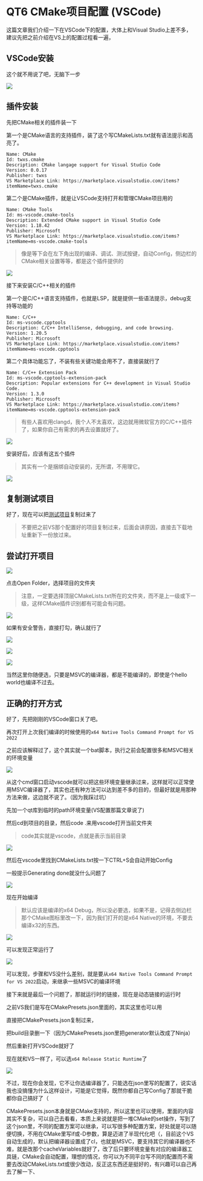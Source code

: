 # QT6 CMake项目配置 (VSCode)

这篇文章我们介绍一下在VSCode下的配置，大体上和Visual Studio上差不多，建议先把之前介绍在VS上的配置过程看一遍，



## VSCode安装

这个就不用说了吧，无脑下一步

![](img/1.png)

## 插件安装

先把CMake相关的插件装一下

第一个是CMake语言的支持插件，装了这个写CMakeLists.txt就有语法提示和高亮了。

```
Name: CMake
Id: twxs.cmake
Description: CMake langage support for Visual Studio Code
Version: 0.0.17
Publisher: twxs
VS Marketplace Link: https://marketplace.visualstudio.com/items?itemName=twxs.cmake
```

第二个是CMake插件，就是让VSCode支持打开和管理CMake项目用的

````
Name: CMake Tools
Id: ms-vscode.cmake-tools
Description: Extended CMake support in Visual Studio Code
Version: 1.18.42
Publisher: Microsoft
VS Marketplace Link: https://marketplace.visualstudio.com/items?itemName=ms-vscode.cmake-tools
````

> 像是等下会在左下角出现的编译、调试、测试按键，自动Config，侧边栏的CMake相关设置等等，都是这个插件提供的

![](img/2.png)

接下来安装C/C++相关的插件

第一个是C/C++语言支持插件，也就是LSP，就是提供一些语法提示，debug支持等功能的

```
Name: C/C++
Id: ms-vscode.cpptools
Description: C/C++ IntelliSense, debugging, and code browsing.
Version: 1.20.5
Publisher: Microsoft
VS Marketplace Link: https://marketplace.visualstudio.com/items?itemName=ms-vscode.cpptools
```

第二个具体功能忘了，不装有些关键功能会用不了，直接装就行了

```
Name: C/C++ Extension Pack
Id: ms-vscode.cpptools-extension-pack
Description: Popular extensions for C++ development in Visual Studio Code.
Version: 1.3.0
Publisher: Microsoft
VS Marketplace Link: https://marketplace.visualstudio.com/items?itemName=ms-vscode.cpptools-extension-pack
```

> 有些人喜欢用clangd，我个人不太喜欢，这边就用微软官方的C/C++插件了，如果你自己有需求的再去设置就好了。

![](img/3.png)

安装好后，应该有这五个插件

> 其实有一个是捆绑自动安装的，无所谓，不用理它。

![](img/4.png)



## 复制测试项目

好了，现在可以把[测试项目](demo)复制过来了

> 不要把之前VS那个配置好的项目复制过来，后面会讲原因，直接去下载地址重新下一份放过来。



## 尝试打开项目

![](img/5.png)

点击Open Folder，选择项目的文件夹

> 注意，一定要选择顶层CMakeLists.txt所在的文件夹，而不是上一级或下一级，这样CMake插件识别都有可能会有问题。

![](img/6.png)

如果有安全警告，直接打勾，确认就行了

![](img/7.png)

![](img/8.png)



![](img/9.png)



当然这里你随便选，只要是MSVC的编译器，都是不能编译的，即使是个hello world也编译不过去。

## 正确的打开方式

好了，先把刚刚的VSCode窗口关了吧。

再次打开上次我们编译的时候使用的`x64 Native Tools Command Prompt for VS 2022`

之前应该解释过了，这个其实就一个bat脚本，执行之前会配置很多和MSVC相关的环境变量

![](img/10.png)

从这个cmd窗口启动vscode就可以把这些环境变量继承过来，这样就可以正常使用MSVC编译器了，其实也还有种方法可以达到差不多的目的，但最好就是用那种方法来做，这边就不说了。（因为我踩过坑）

先加一个qt库到临时的path环境变量(VS配置那篇文章说了)

然后cd到项目的目录，然后code .来用vscode打开当前文件夹

> code其实就是vscode，点就是表示当前目录

![](img/11.png)

然后在vscode里找到CMakeLists.txt按一下CTRL+S会自动开始Config

一般提示Generating done就没什么问题了

![](img/12.png)

现在开始编译

> 默认应该是编译的x64 Debug，所以没必要选，如果不是，记得去侧边栏那个CMake图标里改一下，因为我们打开的是x64 Native的环境，不要去编译x32的东西。

![](img/13.png)

可以发现正常运行了

![](img/14.png)

可以发现，步骤和VS没什么差别，就是要从`x64 Native Tools Command Prompt for VS 2022`启动，来继承一些MSVC的编译环境

接下来就是最后一个问题了，那就运行时的链接，现在是动态链接的运行时

之前VS我们是写在CMakePresets.json里面的，其实这里也可以用

直接把CMakePresets.json复制过来，

把build目录删一下（因为CMakePresets.json里把generator默认改成了Ninja）

然后重新打开VSCode就好了

现在就和VS一样了，可以选`x64 Release Static Runtime`了

![](img/15.png)

不过，现在你会发现，它不让你选编译器了，只能选在json里写的配置了，说实话我也没搞懂为什么这样设计，可能是它觉得，既然你都自己写Config了那就干脆都你自己搞好了（

CMakePresets.json本身就是CMake支持的，所以这里也可以使用，里面的内容其实不复杂，可以自己去看看，本质上来说就是把一堆CMake的set操作，写到了这个json里，不同的配置方案可以继承，可以写很多种配置方案，好处就是可以随便切换，不用在CMake里写if或-D参数，算是迈进了半现代化吧（，目前这个VS自动生成的，默认把编译器设置成了cl，也就是MSVC，要支持其它的编译器也不难，就是改那个cacheVariables就好了，改了后只要环境变量有对应的编译器工具链，CMake会自动配置，理想的情况，你可以为不同平台写不同的配置而不需要去改动CMakeLists.txt或很少改动，反正这东西还是挺好的，有兴趣可以自己再去了解一下、
